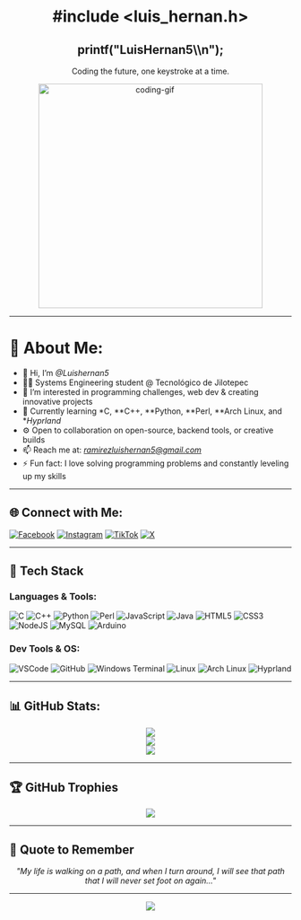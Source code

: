 <h1 align="center">#include &lt;luis_hernan.h&gt;</h1>
<h2 align="center">printf("LuisHernan5\\n");</h2>

<p align="center">Coding the future, one keystroke at a time.</p>

<div align="center">
  <img src="https://media.giphy.com/media/qgQUggAC3Pfv687qPC/giphy.gif" width="400" alt="coding-gif">
</div>

---

# 💫 About Me:
- 👋 Hi, I’m *@Luishernan5*  
- 👨‍💻 Systems Engineering student @ Tecnológico de Jilotepec  
- 👀 I’m interested in programming challenges, web dev & creating innovative projects  
- 🌱 Currently learning *C, **C++, **Python, **Perl, **Arch Linux, and **Hyprland*  
- ⚙️ Open to collaboration on open-source, backend tools, or creative builds  
- 📫 Reach me at: *ramirezluishernan5@gmail.com*  
- ⚡ Fun fact: I love solving programming problems and constantly leveling up my skills  

---

## 🌐 Connect with Me:
[![Facebook](https://img.shields.io/badge/Facebook-%231877F2.svg?logo=Facebook&logoColor=white)](https://www.facebook.com/share/1533BgcA3V/?mibextid=wwXlfr) 
[![Instagram](https://img.shields.io/badge/Instagram-%23E4405F.svg?logo=Instagram&logoColor=white)](https://instagram.com/hernan_ortz) 
[![TikTok](https://img.shields.io/badge/TikTok-%23000000.svg?logo=TikTok&logoColor=white)](https://tiktok.com/@luishernan32) 
[![X](https://img.shields.io/badge/X-black.svg?logo=X&logoColor=white)](https://x.com/Luisramirez5562)

---

## 🧰 Tech Stack

### Languages & Tools:
![C](https://img.shields.io/badge/C-A8B9CC?style=for-the-badge&logo=c&logoColor=white)
![C++](https://img.shields.io/badge/C++-00599C?style=for-the-badge&logo=c%2B%2B&logoColor=white)
![Python](https://img.shields.io/badge/Python-3776AB?style=for-the-badge&logo=python&logoColor=white)
![Perl](https://img.shields.io/badge/Perl-39457E?style=for-the-badge&logo=perl&logoColor=white)
![JavaScript](https://img.shields.io/badge/JavaScript-%23323330.svg?style=for-the-badge&logo=javascript&logoColor=%23F7DF1E)
![Java](https://img.shields.io/badge/Java-%23ED8B00.svg?style=for-the-badge&logo=openjdk&logoColor=white)
![HTML5](https://img.shields.io/badge/HTML5-E34F26?style=for-the-badge&logo=html5&logoColor=white)
![CSS3](https://img.shields.io/badge/CSS3-1572B6?style=for-the-badge&logo=css3&logoColor=white)
![NodeJS](https://img.shields.io/badge/Node.js-6DA55F?style=for-the-badge&logo=node.js&logoColor=white)
![MySQL](https://img.shields.io/badge/MySQL-4479A1?style=for-the-badge&logo=mysql&logoColor=white)
![Arduino](https://img.shields.io/badge/Arduino-00979D?style=for-the-badge&logo=arduino&logoColor=white)

### Dev Tools & OS:
![VSCode](https://img.shields.io/badge/VSCode-007ACC?style=for-the-badge&logo=visual-studio-code&logoColor=white)
![GitHub](https://img.shields.io/badge/GitHub-121011?style=for-the-badge&logo=github&logoColor=white)
![Windows Terminal](https://img.shields.io/badge/Windows_Terminal-4D4D4D?style=for-the-badge&logo=windows-terminal&logoColor=white)
![Linux](https://img.shields.io/badge/Linux-FCC624?style=for-the-badge&logo=linux&logoColor=black)
![Arch Linux](https://img.shields.io/badge/Arch_Linux-1793D1?style=for-the-badge&logo=arch-linux&logoColor=white)
![Hyprland](https://img.shields.io/badge/Hyprland-282A36?style=for-the-badge&logo=nixos&logoColor=white)

---

## 📊 GitHub Stats:

<div align="center">
  <img src="https://github-readme-stats.vercel.app/api?username=Luishernan5&theme=tokyonight&hide_border=false&include_all_commits=true&count_private=true" />
  <br/>
  <img src="https://github-readme-streak-stats.herokuapp.com/?user=Luishernan5&theme=tokyonight&hide_border=false" />
  <br/>
  <img src="https://github-readme-stats.vercel.app/api/top-langs/?username=Luishernan5&theme=tokyonight&layout=compact&hide_border=false" />
</div>

---

## 🏆 GitHub Trophies
<div align="center">
  <img src="https://github-profile-trophy.vercel.app/?username=Luishernan5&theme=radical&no-frame=false&no-bg=true&margin-w=4"/>
</div>

---

## 🧠 Quote to Remember

<p align="center"><i>"My life is walking on a path, and when I turn around, I will see that path that I will never set foot on again..."</i></p>

---

<div align="center">
  <img src="https://capsule-render.vercel.app/api?type=waving&color=gradient&height=120&section=footer"/>
</div>

